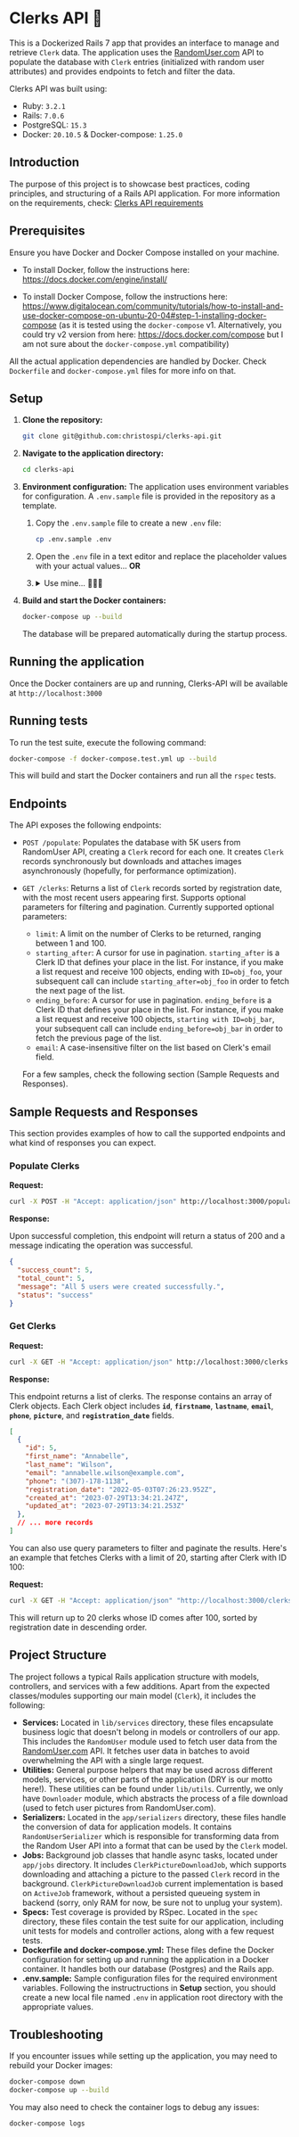 # Clerks API 👥

This is a Dockerized Rails 7 app that provides an interface to manage and retrieve `Clerk` data. The application uses the [RandomUser.com](http://randomuser.com/) API to populate the database with `Clerk` entries (initialized with random user attributes) and provides endpoints to fetch and filter the data.

Clerks API was built using:

- Ruby: `3.2.1`
- Rails: `7.0.6`
- PostgreSQL: `15.3`
- Docker: `20.10.5` & Docker-compose: `1.25.0`

## Introduction

The purpose of this project is to showcase best practices, coding principles, and structuring of a Rails API application. For more information on the requirements, check: [Clerks API requirements](https://github.com/hatchways-community/7e25dd52c32e4cf3a1822a0d900665e2/tree/main#readme)

## Prerequisites

Ensure you have Docker and Docker Compose installed on your machine.

- To install Docker, follow the instructions here: https://docs.docker.com/engine/install/

- To install Docker Compose, follow the instructions here: https://www.digitalocean.com/community/tutorials/how-to-install-and-use-docker-compose-on-ubuntu-20-04#step-1-installing-docker-compose (as it is tested using the `docker-compose` v1. Alternatively, you could try v2 version from here: https://docs.docker.com/compose but I am not sure about the `docker-compose.yml` compatibility)

All the actual application dependencies are handled by Docker. Check `Dockerfile` and `docker-compose.yml` files for more info on that.

## Setup

1. **Clone the repository:**

    ```bash
    git clone git@github.com:christospi/clerks-api.git
    ```

2. **Navigate to the application directory:**

    ```bash
    cd clerks-api
    ```

3. **Environment configuration:**
The application uses environment variables for configuration. A `.env.sample` file is provided in the repository as a template.
    1. Copy the `.env.sample` file to create a new `.env` file:

        ```bash
        cp .env.sample .env
        ```

    2. Open the `.env` file in a text editor and replace the placeholder values with your actual values... **OR**
    3. <details>
        <summary>Use mine... 🤫🔫🔪</summary>
        
        ```
        # Database config
        POSTGRES_DB=clerks_api_development
        POSTGRES_HOST=localhost
        POSTGRES_USER=master_clerk
        POSTGRES_PASSWORD=youshallnotpass
        
        # Rails config
        RAILS_ENV=development
        RAILS_MASTER_KEY=df3fb452496d94ca83cf44ae77f829d6
        ```
    </details>     
4. **Build and start the Docker containers:**

    ```bash
    docker-compose up --build
    ```

    The database will be prepared automatically during the startup process.


## Running the application

Once the Docker containers are up and running, Clerks-API will be available at `http://localhost:3000`

## Running tests

To run the test suite, execute the following command:

```bash
docker-compose -f docker-compose.test.yml up --build
```

This will build and start the Docker containers and run all the `rspec` tests.

## Endpoints

The API exposes the following endpoints:

- `POST /populate`: Populates the database with 5K users from RandomUser API, creating a `Clerk` record for each one. It creates `Clerk` records synchronously but downloads and attaches images asynchronously (hopefully, for performance optimization). 
- `GET /clerks`: Returns a list of `Clerk` records sorted by registration date, with the most recent users appearing first. Supports optional parameters for filtering and pagination. Currently supported optional parameters:
    - `limit`: A limit on the number of Clerks to be returned, ranging between 1 and 100.
    - `starting_after`: A cursor for use in pagination. `starting_after` is a Clerk ID that
    defines your place in the list. For instance, if you make a list request and receive 100
    objects, ending with `ID=obj_foo`, your subsequent call can include `starting_after=obj_foo` in order to fetch the next page of the list.
    - `ending_before`: A cursor for use in pagination. `ending_before` is a Clerk ID that
    defines your place in the list. For instance, if you make a list request and receive 100
    objects, `starting with ID=obj_bar`, your subsequent call can include `ending_before=obj_bar` in order to fetch the previous page of the list.
    - `email`: A case-insensitive filter on the list based on Clerk's email field.

    For a few samples, check the following section (Sample Requests and Responses).


## **Sample Requests and Responses**

This section provides examples of how to call the supported endpoints and what kind of responses you can expect.

### **Populate Clerks**

**Request:**

```bash
curl -X POST -H "Accept: application/json" http://localhost:3000/populate
```

**Response:**

Upon successful completion, this endpoint will return a status of 200 and a message indicating the operation was successful.

```json
{
  "success_count": 5,
  "total_count": 5,
  "message": "All 5 users were created successfully.",
  "status": "success"
}
```

### **Get Clerks**

**Request:**

```bash
curl -X GET -H "Accept: application/json" http://localhost:3000/clerks
```

**Response:**

This endpoint returns a list of clerks. The response contains an array of Clerk objects. Each Clerk object includes **`id`**, **`firstname`**, **`lastname`**, **`email`**, **`phone`**, **`picture`**, and **`registration_date`** fields.

```json
[
  {
    "id": 5,
    "first_name": "Annabelle",
    "last_name": "Wilson",
    "email": "annabelle.wilson@example.com",
    "phone": "(307)-178-1138",
    "registration_date": "2022-05-03T07:26:23.952Z",
    "created_at": "2023-07-29T13:34:21.247Z",
    "updated_at": "2023-07-29T13:34:21.253Z"
  },
  // ... more records
]
```

You can also use query parameters to filter and paginate the results. Here's an example that fetches Clerks with a limit of 20, starting after Clerk with ID 100:

**Request:**

```bash
curl -X GET -H "Accept: application/json" "http://localhost:3000/clerks?limit=20&starting_after=100"
```

This will return up to 20 clerks whose ID comes after 100, sorted by registration date in descending order.

## Project Structure

The project follows a typical Rails application structure with models, controllers, and services with a few additions. Apart from the expected classes/modules supporting our main model (`Clerk`), it includes the following:

- **Services:** Located in `lib/services` directory, these files encapsulate business logic that doesn't belong in models or controllers of our app. This includes the `RandomUser` module used to fetch user data from the [RandomUser.com](http://randomuser.com/) API. It fetches user data in batches to avoid overwhelming the API with a single large request.
- **Utilities:** General purpose helpers that may be used across different models, services, or other parts of the application (DRY is our motto here!). These utilities can be found under `lib/utils`. Currently, we only have `Downloader` module, which abstracts the process of a file download (used to fetch user pictures from RandomUser.com).
- **Serializers:** Located in the `app/serializers` directory, these files handle the conversion of data for application models. It contains `RandomUserSerializer` which is responsible for transforming data from the Random User API into a format that can be used by the `Clerk` model.
- **Jobs:** Background job classes that handle async tasks, located under `app/jobs` directory. It includes `ClerkPictureDownloadJob`, which supports downloading and attaching a picture to the passed `Clerk` record in the background. `ClerkPictureDownloadJob` current implementation is based on `ActiveJob` framework, without a persisted queueing system in backend (sorry, only RAM for now, be sure not to unplug your system).
- **Specs:** Test coverage is provided by RSpec. Located in the `spec` directory, these files contain the test suite for our application, including unit tests for models and controller actions, along with a few request tests.
- **Dockerfile and docker-compose.yml:** These files define the Docker configuration for setting up and running the application in a Docker container. It handles both our database (Postgres) and the Rails app.
- **.env.sample:** Sample configuration files for the required environment variables. Following the instructructions in **Setup** section, you should create a new local file named `.env` in application root directory with the appropriate values.

## **Troubleshooting**

If you encounter issues while setting up the application, you may need to rebuild your Docker images:

```bash
docker-compose down
docker-compose up --build
```

You may also need to check the container logs to debug any issues:

```bash
docker-compose logs
```

